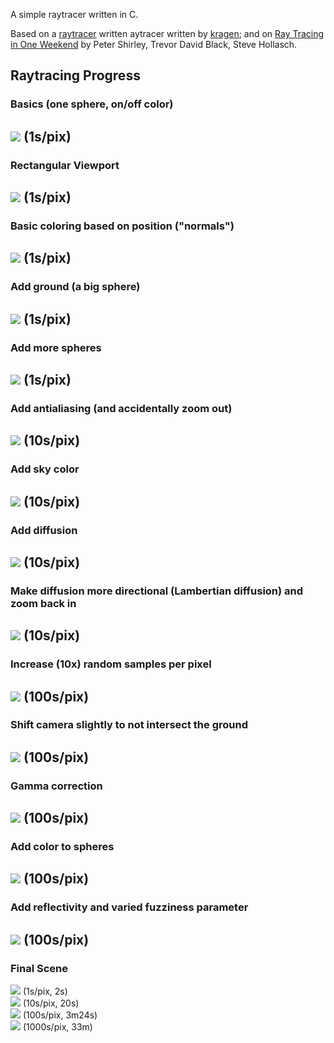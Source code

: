 A simple raytracer written in C.

Based on a [raytracer](http://canonical.org/~kragen/sw/aspmisc/raytracer.c) written 
aytracer written by [kragen](http://canonical.org/~kragen/sw/aspmisc/my-very-first-raytracer.html); and on [Ray Tracing in One Weekend](https://raytracing.github.io/books/RayTracingInOneWeekend.html) by Peter Shirley, Trevor David Black, Steve Hollasch.

## Raytracing Progress

### Basics (one sphere, on/off color)
<img src="v01.png"> (1s/pix)
---
### Rectangular Viewport
<img src="v02.png"> (1s/pix)
---
### Basic coloring based on position ("normals")
<img src="v03.png"> (1s/pix)
---
### Add ground (a big sphere)
<img src="v04.png"> (1s/pix)
---
### Add more spheres
<img src="v05.png"> (1s/pix)
---
### Add antialiasing (and accidentally zoom out)
<img src="v06.png"> (10s/pix)
---
### Add sky color
<img src="v07.png"> (10s/pix)
---
### Add diffusion
<img src="v08.png"> (10s/pix)
---
### Make diffusion more directional (Lambertian diffusion) and zoom back in
<img src="v09.png"> (10s/pix)
---
### Increase (10x) random samples per pixel
<img src="v10.png"> (100s/pix)
---
### Shift camera slightly to not intersect the ground
<img src="v11a.png"> (100s/pix)
---
### Gamma correction
<img src="v12.png"> (100s/pix)
---
### Add color to spheres
<img src="v13.png"> (100s/pix)
---
### Add reflectivity and varied fuzziness parameter
<img src="v14.png"> (100s/pix)
---
### Final Scene
<img src="v15a.png"> (1s/pix, 2s) <br>
<img src="v15.png"> (10s/pix, 20s) <br>
<img src="v15b.png"> (100s/pix, 3m24s)<br>
<img src="v15c.png"> (1000s/pix, 33m)
